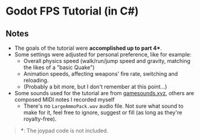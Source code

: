 # Godot FPS Tutorial (in C#)

## Notes

* The goals of the tutorial were **accomplished up to part 4\***.
* Some settings were adjusted for personal preference, like for example:
    * Overall physics speed (walk/run/jump speed and gravity, matching the likes of a "basic Quake")
    * Animation speeds, affecting weapons' fire rate, switching and reloading.
    * (Probably a bit more, but I don't remember at this point...)
* Some sounds used for the tutorial are from [gamesounds.xyz](https://gamesounds.xyz), others are composed MIDI notes I recorded myself
    * There's no `LargeAmmoPack.wav` audio file. Not sure what sound to make for it, feel free to ignore, suggest or fill (as long as they're royalty-free).

> **\***: The joypad code is not included.